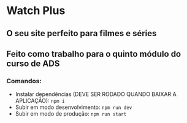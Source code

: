 # Watch Plus
## O seu site perfeito para filmes e séries

## Feito como trabalho para o quinto módulo do curso de ADS
### Comandos:
- Instalar dependências (DEVE SER RODADO QUANDO BAIXAR A APLICAÇÃO): ```npm i```
- Subir em modo desenvolvimento: ```npm run dev```
- Subir em modo de produção: ```npm run start```